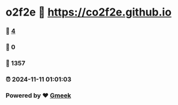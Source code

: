 # o2f2e :link: https://co2f2e.github.io 
### :page_facing_up: [4](https://co2f2e.github.io/tag.html) 
### :speech_balloon: 0 
### :hibiscus: 1357 
### :alarm_clock: 2024-11-11 01:01:03 
### Powered by :heart: [Gmeek](https://github.com/Meekdai/Gmeek)
